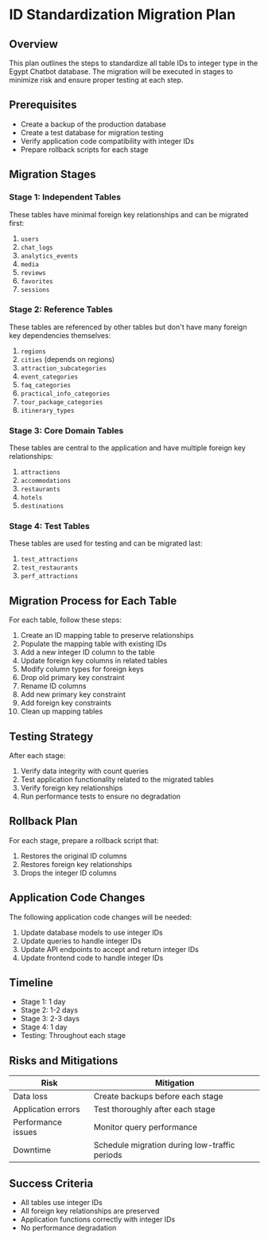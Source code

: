 # ID Standardization Migration Plan

## Overview

This plan outlines the steps to standardize all table IDs to integer type in the Egypt Chatbot database. The migration will be executed in stages to minimize risk and ensure proper testing at each step.

## Prerequisites

- Create a backup of the production database
- Create a test database for migration testing
- Verify application code compatibility with integer IDs
- Prepare rollback scripts for each stage

## Migration Stages

### Stage 1: Independent Tables

These tables have minimal foreign key relationships and can be migrated first:

1. `users`
2. `chat_logs`
3. `analytics_events`
4. `media`
5. `reviews`
6. `favorites`
7. `sessions`

### Stage 2: Reference Tables

These tables are referenced by other tables but don't have many foreign key dependencies themselves:

1. `regions`
2. `cities` (depends on regions)
3. `attraction_subcategories`
4. `event_categories`
5. `faq_categories`
6. `practical_info_categories`
7. `tour_package_categories`
8. `itinerary_types`

### Stage 3: Core Domain Tables

These tables are central to the application and have multiple foreign key relationships:

1. `attractions`
2. `accommodations`
3. `restaurants`
4. `hotels`
5. `destinations`

### Stage 4: Test Tables

These tables are used for testing and can be migrated last:

1. `test_attractions`
2. `test_restaurants`
3. `perf_attractions`

## Migration Process for Each Table

For each table, follow these steps:

1. Create an ID mapping table to preserve relationships
2. Populate the mapping table with existing IDs
3. Add a new integer ID column to the table
4. Update foreign key columns in related tables
5. Modify column types for foreign keys
6. Drop old primary key constraint
7. Rename ID columns
8. Add new primary key constraint
9. Add foreign key constraints
10. Clean up mapping tables

## Testing Strategy

After each stage:

1. Verify data integrity with count queries
2. Test application functionality related to the migrated tables
3. Verify foreign key relationships
4. Run performance tests to ensure no degradation

## Rollback Plan

For each stage, prepare a rollback script that:

1. Restores the original ID columns
2. Restores foreign key relationships
3. Drops the integer ID columns

## Application Code Changes

The following application code changes will be needed:

1. Update database models to use integer IDs
2. Update queries to handle integer IDs
3. Update API endpoints to accept and return integer IDs
4. Update frontend code to handle integer IDs

## Timeline

- Stage 1: 1 day
- Stage 2: 1-2 days
- Stage 3: 2-3 days
- Stage 4: 1 day
- Testing: Throughout each stage

## Risks and Mitigations

| Risk | Mitigation |
|------|------------|
| Data loss | Create backups before each stage |
| Application errors | Test thoroughly after each stage |
| Performance issues | Monitor query performance |
| Downtime | Schedule migration during low-traffic periods |

## Success Criteria

- All tables use integer IDs
- All foreign key relationships are preserved
- Application functions correctly with integer IDs
- No performance degradation
